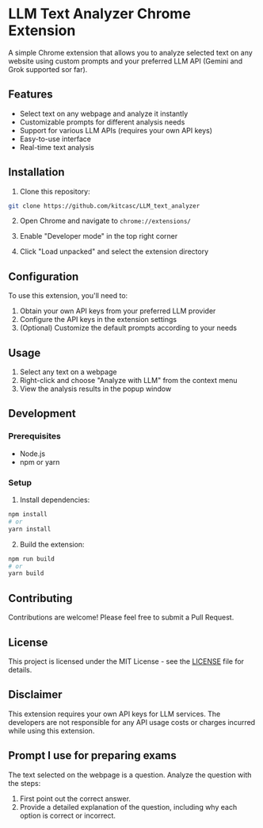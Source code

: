 # LLM Text Analyzer Chrome Extension

A simple Chrome extension that allows you to analyze selected text on any website using custom prompts and your preferred LLM API (Gemini and Grok supported sor far).

## Features

- Select text on any webpage and analyze it instantly
- Customizable prompts for different analysis needs
- Support for various LLM APIs (requires your own API keys)
- Easy-to-use interface
- Real-time text analysis

## Installation

1. Clone this repository:
```bash
git clone https://github.com/kitcasc/LLM_text_analyzer
```

2. Open Chrome and navigate to `chrome://extensions/`

3. Enable "Developer mode" in the top right corner

4. Click "Load unpacked" and select the extension directory

## Configuration

To use this extension, you'll need to:

1. Obtain your own API keys from your preferred LLM provider
2. Configure the API keys in the extension settings
3. (Optional) Customize the default prompts according to your needs

## Usage

1. Select any text on a webpage
2. Right-click and choose "Analyze with LLM" from the context menu
3. View the analysis results in the popup window

## Development

### Prerequisites

- Node.js
- npm or yarn

### Setup

1. Install dependencies:
```bash
npm install
# or
yarn install
```

2. Build the extension:
```bash
npm run build
# or
yarn build
```

## Contributing

Contributions are welcome! Please feel free to submit a Pull Request.

## License

This project is licensed under the MIT License - see the [LICENSE](LICENSE) file for details.

## Disclaimer

This extension requires your own API keys for LLM services. The developers are not responsible for any API usage costs or charges incurred while using this extension.

## Prompt I use for preparing exams

The text selected on the webpage is a question. Analyze the question with the steps:
1. First point out the correct answer.
2. Provide a detailed explanation of the question, including why each option is correct or incorrect.

